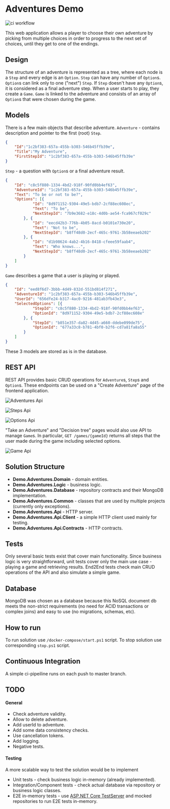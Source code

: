 # Adventures Demo

![ci workflow](https://github.com/vl-i-demidov/adventures-demo/actions/workflows/ci.yaml/badge.svg)

This web application allows a player to choose their own adventure by picking from multiple choices in order to progress to the next set of choices, until they get to one of the endings.

## Design
The structure of an adventure is represented as a tree, where each node is a `Step` and every edge is an `Option`. `Step` can have any number of `Option`s. `Option`s can link only to one ("next") `Step`. If `Step` doesn't have any `Option`s, it is considered as a final adventure step.
When a user starts to play, they create a `Game`. `Game` is linked to the adventure and consists of an array of `Option`s that were chosen during the game.

## Models
There is a few main objects that describe adventure.
`Adventure` - contains description and pointer to the first (root) `Step`.
```json
{
    "Id":"1c2bf383-657a-455b-b303-546b45ffb39e",
    "Title":"My Adventure",
    "FirstStepId": "1c2bf383-657a-455b-b303-546b45ffb39e"
}
```
`Step` - a question with `Option`s or a final adventure result.
``` json
{
    "Id": "c8c5f880-1334-4bd2-918f-90fd0bb4ef63",
    "AdventureId": "1c2bf383-657a-455b-b303-546b45ffb39e",
    "Text": "To be or not to be?",
    "Options": [{
            "Id": "8d971152-9304-49e5-bdb7-2cf88ec608ec",
            "Text": "To be",
            "NextStepId": "7b9e3682-e18c-4d0b-ae54-fca967cf029c"
        }, {
            "Id": "eecd42b3-776b-4b05-8acd-b0101e730e20",
            "Text": "Not to be",
            "NextStepId": "b8ff48d0-2ecf-465c-9761-3b58eeaeb202"
        }, {
            "Id": "d1b98624-4ab2-4b16-8418-cfeee59faab4",
            "Text": "Who knows...",
            "NextStepId": "b8ff48d0-2ecf-465c-9761-3b58eeaeb202"
        }
    ]
}
```
`Game` describes a game that a user is playing or played.
```json
{
    "Id": "eed8f6d7-3bbb-4d49-832d-551bd814f271",
    "AdventureId": "1c2bf383-657a-455b-b303-546b45ffb39e",
    "UserId": "656dfe24-b317-4ac0-9216-481ab3fb43e3",
    "SelectedOptions": [{
            "StepId": "c8c5f880-1334-4bd2-918f-90fd0bb4ef63",
            "OptionId": "8d971152-9304-49e5-bdb7-2cf88ec608e"
        }, {
            "StepId": "b851e357-da82-4d45-a660-ddebe099de75",
            "OptionId": "677a33c8-b781-4bf0-b2f6-cd7a81fa8a55"
        }
    ]
}
```
These 3 models are stored as is in the database.

## REST API

REST API provides basic CRUD operations for `Adventure`s, `Step`s and `Option`s. These endpoints can be used on a "Create Adventure" page of the frontend application.

![Adventures Api](https://db3pap004files.storage.live.com/y4m-TPNJWXt5HuWw7aMo9L6cvd5GqoWjhlIfGEkCtOF2uaKvdqOR95Rg0u7M5FtWxt-O9YDWIjiFHzafDzqPGNkPAS2ikBLbfOouXDDrpmQjiVTxwKpvJ55PiOGwHQyuHv2QoLlD1j08Dq40nuywZ_9aEdI-InwZZWFkqLZx7Iw_shAW1B06vtesRatAKFXYytrOCI_vlkeaFYwoTFZVVP8oA/adventures-demo.png?psid=1&width=813&height=213)
  
![Steps Api](https://db3pap004files.storage.live.com/y4mLjynUjYLfoiKTU9fT_fvxemQMECv1-EKoDsV-mt_Tj9k2uxZeQhCGLTUsVFePrZGrjs0NQi330nk4K0PuY-wTb09zqkj_j_5czx6LNAMljkP6Ko4x6Ala6QbjzHs-vtCkm6P9eWsva_gHU-f7gDDHTy_bcEisrdG0sU-iWxqHEk7Bl50dQadWFhjJjq1eJe0c64-IxUUKdRTyqQoRao45A/steps-api.png?psid=1&width=818&height=322)

![Options Api](https://db3pap004files.storage.live.com/y4mMYqrxEOWDo-VypCA-voeSb4knRBNkqcAT0JwH-BouOKsk0CwtittdTOIQCyXUAF-bTX2sruIYQwV4pvCJtXbSuniO3CZrvVlOApxzSvIvRRZtXzS5xgYWqOfyd-5buukFRzzw7TydgUZTFcPr-q7lvgdO6RmqMgv6wtfCL0_Narx8ng7DWFqnjPw0OP6H1p5bzfbpt6KFw2G0EIRYqb6PA/options-api.png?psid=1&width=815&height=236)


"Take an Adventure" and "Decision tree" pages would also use API to manage `Game`s. In particular, `GET /games/{gameId}` returns all steps that the user made during the game including selected options.


![Game Api](https://db3pap004files.storage.live.com/y4mLPTBjyBnx2Re_WXLLPqE4L11E9-0HurmFSPeKhpnZ_myjtfCmA_0vCb8KjZ8xMcQsgfNf1awBhG4Be-vDpkWtByBb7m1g1sfoxNCgKTHBxKV44PQBy5ibTCylXPZI48Win0Vf5i4D_gue78QeWgVFKWkQsoeO8Pe1c4xuRdtufiniRNUcg-oAuKcwZhg4ltZ929BiyxhbnwfmNlffKTsGA/games-api.png?psid=1&width=768&height=203)
  
## Solution Structure

- **Demo.Adventures.Domain** - domain entities.
- **Demo.Adventures.Logic** - business logic.
- **Demo.Adventures.Database** - repository contracts and their MongoDB implementation.
- **Demo.Adventures.Common** - classes that are used by multiple projects (currently only exceptions).
- **Demo.Adventures.Api** - HTTP server.
- **Demo.Adventures.Api.Client** - a simple HTTP client used mainly for testing.
- **Demo.Adventures.Api.Contracts** - HTTP contracts.

## Tests
Only several basic tests exist that cover main functionality.
Since business logic is very straightforward, unit tests cover only the main use case - playing a game and retrieving results.
End2End tests check main CRUD operations of the API and also simulate a simple game.

## Database
MongoDB was chosen as a database because this NoSQL document db meets the non-strict requirements (no need for ACID transactions or complex joins) and easy to use (no migrations, schemas, etc).

## How to run
To run solution use `/docker-compose/start.ps1` script. To stop solution use corresponding `stop.ps1` script.

## Continuous Integration
A simple ci-pipeiline runs on each push to master branch.

## TODO
#### General
 - Check adventure validity.
 - Allow to delete adventure.
 - Add userId to adventure.
 - Add some data consistency checks.
 - Use cancellation tokens.
 - Add logging.
 - Negative tests.

#### Testing
A more scalable way to test the solution would be to implement
 - Unit tests - check business logic in-memory (already implemented).
 - Integration/Component tests - check actual database via repository or business logic classes.
 - E2E in-memory tests - use [ASP.NET Core TestServer](https://docs.microsoft.com/en-us/dotnet/api/microsoft.aspnetcore.testhost.testserver?view=aspnetcore-6.0) and mocked repositories to run E2E tests in-memory.